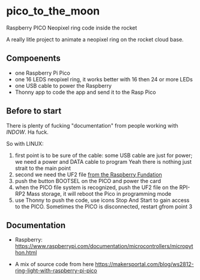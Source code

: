 # pico_to_the_moon
Raspberry PICO Neopixel ring code inside the rocket

A really litle project to animate a neopixel ring on the rocket cloud base.

## Compoenents
* one Raspberry Pi Pico
* one 16 LEDS neopixel ring, it works better with 16 then 24 or more LEDs
* one USB cable to power the Raspberry
* Thonny app to code the app and send it to the Rasp Pico

## Before to start
There is plenty of fucking "documentation" from people working with $INDOW$. Ha fuck.

So with LINUX:
1. first point is to be sure of the cable: some USB cable are just for power; we need a power and DATA cable to program
Yeah there is nothing just strait to the main point
2. second we need the UF2 file [from the Raspberry Fundation](https://www.raspberrypi.com/documentation/microcontrollers/micropython.html)
3. push the button BOOTSEL on the PICO and power the card
4. when the PICO file system is recognized, push the UF2 file on the RPI-RP2 Mass storage, it will reboot the Pico in programming mode
5. use Thonny to push the code, use icons Stop And Start to gain access to the PICO. Sometimes the PICO is disconnected, restart gfrom point 3

## Documentation
* Raspberry:
https://www.raspberrypi.com/documentation/microcontrollers/micropython.html

* A mix of source code from here
https://makersportal.com/blog/ws2812-ring-light-with-raspberry-pi-pico
